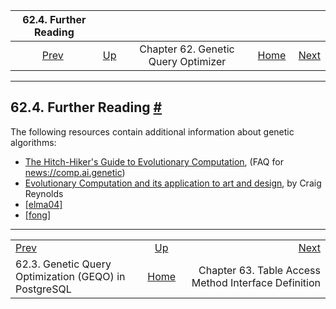 <!--?xml version="1.0" encoding="UTF-8" standalone="no"?-->

|                                62.4. Further Reading                                |                                                       |                                     |                                                       |                                                                              |
| :---------------------------------------------------------------------------------: | :---------------------------------------------------- | :---------------------------------: | ----------------------------------------------------: | ---------------------------------------------------------------------------: |
| [Prev](geqo-pg-intro.html "62.3. Genetic Query Optimization (GEQO) in PostgreSQL")  | [Up](geqo.html "Chapter 62. Genetic Query Optimizer") | Chapter 62. Genetic Query Optimizer | [Home](index.html "PostgreSQL 17devel Documentation") |  [Next](tableam.html "Chapter 63. Table Access Method Interface Definition") |

***

## 62.4. Further Reading [#](#GEQO-BIBLIO)

The following resources contain additional information about genetic algorithms:

* [The Hitch-Hiker's Guide to Evolutionary Computation](http://www.faqs.org/faqs/ai-faq/genetic/part1/), (FAQ for <news://comp.ai.genetic>)
* [Evolutionary Computation and its application to art and design](https://www.red3d.com/cwr/evolve.html), by Craig Reynolds
* [\[elma04\]](biblio.html#ELMA04 "Fundamentals of Database Systems")
* [\[fong\]](biblio.html#FONG "The design and implementation of the POSTGRES query optimizer")

***

|                                                                                     |                                                       |                                                                              |
| :---------------------------------------------------------------------------------- | :---------------------------------------------------: | ---------------------------------------------------------------------------: |
| [Prev](geqo-pg-intro.html "62.3. Genetic Query Optimization (GEQO) in PostgreSQL")  | [Up](geqo.html "Chapter 62. Genetic Query Optimizer") |  [Next](tableam.html "Chapter 63. Table Access Method Interface Definition") |
| 62.3. Genetic Query Optimization (GEQO) in PostgreSQL                               | [Home](index.html "PostgreSQL 17devel Documentation") |                         Chapter 63. Table Access Method Interface Definition |
